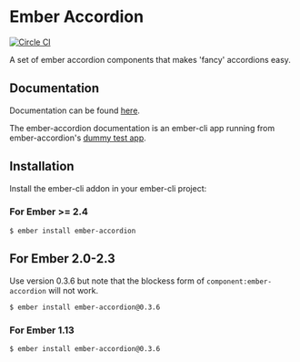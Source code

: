 # Ember Accordion

[![Circle CI](https://circleci.com/gh/khorus/ember-accordion.svg?style=svg)](https://circleci.com/gh/khorus/ember-accordion)

A set of ember accordion components that makes 'fancy' accordions easy.

## Documentation

Documentation can be found
[here](http://khorus.github.io/ember-accordion).

The ember-accordion documentation is an ember-cli app running from
ember-accordion's [dummy test
app](https://github.com/khorus/ember-accordion/tree/master/tests/dummy/app).

## Installation

Install the ember-cli addon in your ember-cli project:

### For Ember >= 2.4

```
$ ember install ember-accordion
```

## For Ember 2.0-2.3

Use version 0.3.6 but note that the blockess form of
`component:ember-accordion` will not work.

```
$ ember install ember-accordion@0.3.6
```

### For Ember 1.13

```
$ ember install ember-accordion@0.3.6
```
